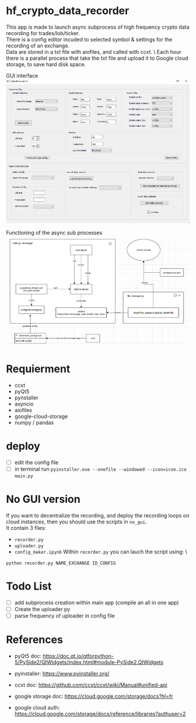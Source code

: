 # hf_crypto_data_recorder

This app is made to launch async subprocess of high frequency crypto data recording for trades/lob/ticker. \
There is a config editor incuded to selected symbol & settings for the recording of an exchange. \
Data are stored in a txt file with aiofiles, and called with ccxt. \ 
Each hour there is a parallel process that take the txt file and upload it to Google cloud storage, to save hard disk space.

GUI interface
![alt text](src/exe.PNG)

Functioning of the async sub processes
![alt text](src/subprocess.PNG)

# Requierment

 * ccxt
 * pyQt5
 * pynstaller
 * asyncio
 * aiofiles
 * google-cloud-storage
 * numpy / pandas

# deploy

- [ ] edit the config file
- [ ] in terminal run `pyinstaller.exe --onefile --windowed --icon=icon.ico main.py`

# No GUI version

If you want to decentralize the recording, and deploy the recording loops on cloud instances, then you should use the scripts in `no_gui`. \
It contain 3 files:
 * `recorder.py`
 * `uploader.py`
 * `config_maker.ipynb`
Within `recorder.py` you can lauch the script using: \
```ssh
python recorder.py NAME_EXCHANGE ID_CONFIG
```

  
  
# Todo List

- [ ] add subprocess creation within main app (compile an all in one app)
- [ ] Create the uploader py
- [ ] parse frequency of uploader in config file
  
# References

* pyQt5 doc: https://doc.qt.io/qtforpython-5/PySide2/QtWidgets/index.html#module-PySide2.QtWidgets

* pyinstaller: https://www.pyinstaller.org/

* ccxt doc: https://github.com/ccxt/ccxt/wiki/Manual#unified-api

* google storage doc: https://cloud.google.com/storage/docs?hl=fr

* google cloud auth: https://cloud.google.com/storage/docs/reference/libraries?authuser=2
